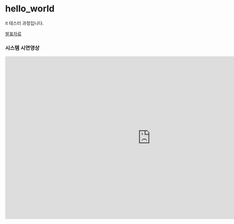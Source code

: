 # hello_world
it 테스터 과정입니다. 


[발표자료](2조_stockr_최종발표본.pptx)<br>
### 시스템 시연영상
<iframe width="928" height="522" src="https://www.youtube.com/embed/ruoQHYMg2wU?list=RDruoQHYMg2wU" title="[playlist] 🍁가을 바람결을 담은 잔잔한 인기 플레이리스트 세번째 | 비오는 날 듣기 좋은 음악 #46 🎶 Lofi Pop | cafemusic" frameborder="0" allow="accelerometer; autoplay; clipboard-write; encrypted-media; gyroscope; picture-in-picture; web-share" referrerpolicy="strict-origin-when-cross-origin" allowfullscreen></iframe>
